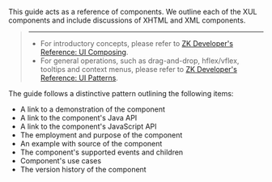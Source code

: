 

This guide acts as a reference of components. We outline each of the XUL
components and include discussions of XHTML and XML components.

> ------------------------------------------------------------------------
>
> - For introductory concepts, please refer to [ZK Developer's
>   Reference: UI
>   Composing]({{site.baseurl}}/zk_dev_ref/ui_composing).
> - For general operations, such as drag-and-drop, hflex/vflex, tooltips
>   and context menus, please refer to [ZK Developer's Reference: UI
>   Patterns]({{site.baseurl}}/zk_dev_ref/ui_patterns).

The guide follows a distinctive pattern outlining the following items:

- A link to a demonstration of the component
- A link to the component's Java API
- A link to the component's JavaScript API
- The employment and purpose of the component
- An example with source of the component
- The component's supported events and children
- Component's use cases
- The version history of the component


